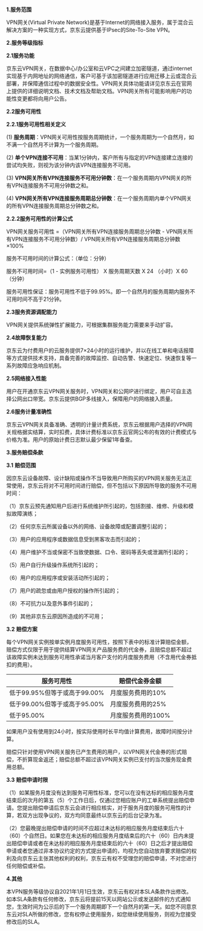 **1.服务范围**

VPN网关(Virtual Private Network)是基于Internet的网络接入服务，属于混合云解决方案的一种实现方式，京东云提供基于IPsec的Site-To-Site VPN。

**2.服务等级指标**

**2.1服务功能**

京东云VPN网关，在数据中心/办公室和云VPC之间建立加密隧道，通过internet实现基于内网地址的网络通信，客户可基于该加密隧道进行应用迁移上云或混合云部署，并保障通信过程中的数据安全性。VPN网关具体功能请详见京东云在官网上提供的详细说明文档、技术文档及帮助文档。VPN网关所有可能影响用户的功能性变更都将向用户公告。

**2.2服务可用性**

**2.2.1服务可用性相关定义**

(1)  **服务周期**：VPN网关可用性按服务周期统计，一个服务周期为一个自然月，如不满一个自然月不计算为一个服务周期。

(2)  **单个VPN连接不可用**：当某1分钟内，客户所有与指定的VPN连接建立连接的尝试均失败，则视为该分钟内该VPN连接服务不可用。

(3)  **VPN网关所有VPN连接服务不可用分钟数**：在一个服务周期内VPN网关的所有VPN连接服务不可用分钟数之和。

(4)  **VPN网关所有VPN连接服务周期总分钟数**：在一个服务周期内单个VPN网关的所有VPN连接服务周期总分钟数之和。

**2.2.2服务可用性的计算公式**

VPN网关服务可用性 =（VPN网关所有VPN连接服务周期总分钟数 - VPN网关所有VPN连接服务不可用分钟数）/ VPN网关所有VPN连接服务周期总分钟数×100%

服务不可用时间的计算公式：（单位：分钟）

服务不可用时间=（1 - 实例服务可用性） X 服务周期天数 X 24 （小时）X 60 （分钟）

服务可用性保证：服务可用性不低于99.95%。即一个自然月的服务周期内服务不可用时间不高于21分钟。

**2.3服务资源调配能力**

VPN网关提供系统弹性扩展能力，可根据集群服务能力需要来手动扩容。

**2.4故障恢复能力**

京东云为付费用户的云服务提供7×24小时的运行维护，并以在线工单和电话报障等方式提供技术支持，具备完善的故障监控、自动告警、快速定位、快速恢复等一系列故障应急响应机制。

**2.5网络接入性能**

用户在开通京东云VPN网关服务时，VPN网关和公网IP进行绑定，用户可自主选择公网出口带宽。京东云提供BGP多线接入，保障用户的网络接入质量。

**2.6服务计量准确性**

京东云VPN网关具备准确、透明的计量计费系统，京东云根据用户选择的VPN网关规格据实结算，实时扣费，具体计费标准以京东云官网公布的有效的计费模式与价格为准。用户的原始计费日志默认最少保留1年备查。

**3.服务赔偿条款**

**3.1** **赔偿范围**

因京东云设备故障、设计缺陷或操作不当导致用户所购买的VPN网关服务无法正常使用，京东云将对不可用时间进行赔偿，但不包括以下原因所导致的服务不可用时间：

（1）京东云预先通知用户后进行系统维护所引起的，包括割接、维修、升级和模拟故障演练；

（2）任何京东云所属设备以外的网络、设备故障或配置调整引起的；

（3）用户的应用程序或数据信息受到黑客攻击而引起的；

（4）用户维护不当或保密不当致使数据、口令、密码等丢失或泄漏所引起的；

（5）用户自行升级操作系统所引起的；

（6）用户的应用程序或安装活动所引起的；

（7）用户的疏忽或由用户授权的操作所引起的；

（8）不可抗力以及意外事件引起的；

（9）其他非京东云原因所造成的不可用；

**3.2** **赔偿方案**

每个VPN网关实例按单实例月度服务可用性，按照下表中的标准计算赔偿金额，赔偿方式仅限于用于提供结算VPN网关产品服务费的代金券，且赔偿总额不超过该故障实例未达到服务可用性承诺当月客户支付的月度服务费用（不含用代金券抵扣的费用）。

| **服务可用性**               | **赔偿代金券金额** |
| ---------------------------- | ------------------ |
| 低于99.95%但等于或高于99.00% | 月度服务费用的10%  |
| 低于99.00%但等于或高于95.00% | 月度服务费用的25%  |
| 低于95.00%                   | 月度服务费用的100% |

如果用户没有使用到24小时，按实际使用时长平均值计算费用，故障时间按分计算。

赔偿只针对使用VPN网关服务已产生费用的用户，以VPN网关代金券的形式赔偿，不折算现金返还；赔偿总额不超过该VPN网关实例已支付的当次服务现金费用总额。

**3.3** **赔偿申请时限**

（1）如某服务月度没有达到服务可用性标准，您可以在没有达标的相应服务月度结束后的次月的第五（5）个工作日后，仅通过您相应账户的工单系统提出赔偿申请。您提出赔偿申请后京东云会进行相应核实，对于服务月度的服务可用性的计算，若双方出现争议的，双方均同意最终以京东云的后台记录为准。

（2）您最晚提出赔偿申请的时间不应超过未达标的相应服务月度结束后六十（60）个自然日。如果您在未达标的相应服务月度结束后的六十（60）日内未提出赔偿申请或者在未达标的相应服务月度结束后的六十（60）日之后才提出赔偿申请或者您通过非本协议约定的方式提出申请的，均视为您自动放弃要求赔偿的权利及向京东云主张其他权利的权利，京东云有权不受理您的赔偿申请，不对您进行任何赔偿或补偿。

**4.其他**

本VPN服务等级协议自2021年1月1日生效，京东云有权对本SLA条款作出修改。如本SLA条款有任何修改，京东云将提前15天以网站公示或发送邮件的方式通知您，生效时间为公示后的下一个服务周期即下一个自然月的第一天。如您不同意京东云对SLA所做的修改，您有权停止使用服务，如您继续使用服务，则视为您接受修改后的SLA。

